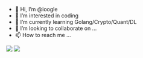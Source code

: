 - 👋 Hi, I’m @ioogle
- 👀 I’m interested in coding
- 🌱 I’m currently learning Golang/Crypto/Quant/DL
- 💞️ I’m looking to collaborate on ...
- 📫 How to reach me ...

<!---
ioogle/ioogle is a ✨ special ✨ repository because its `README.md` (this file) appears on your GitHub profile.
You can click the Preview link to take a look at your changes.
--->

![](https://github-readme-stats-kappa-roan.vercel.app/api?username=ioogle&count_private=true&show_icons=true&line_height=21&show_icons=true&theme=vue&hide_border=true)
![](https://github-readme-stats-kappa-roan.vercel.app/api/top-langs/?username=ioogle&count_private=true&show_icons=true&layout=compact&theme=vue&hide_border=true&hide=html,css,jupyter%20notebook)
